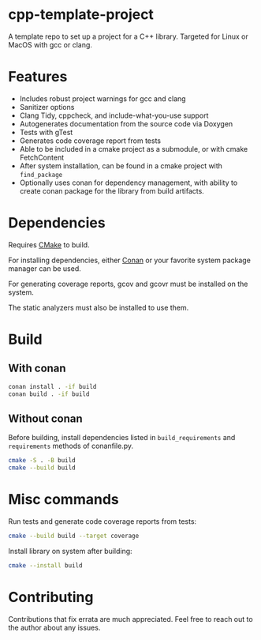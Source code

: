 # cpp-template-project

A template repo to set up a project for a C++ library. Targeted for Linux or MacOS with gcc or clang. 

# Features

- Includes robust project warnings for gcc and clang
- Sanitizer options
- Clang Tidy, cppcheck, and include-what-you-use support
- Autogenerates documentation from the source code via Doxygen
- Tests with gTest
- Generates code coverage report from tests
- Able to be included in a cmake project as a submodule, or with cmake FetchContent
- After system installation, can be found in a cmake project with `find_package`
- Optionally uses conan for dependency management, with ability to create conan package for the library from build artifacts.

# Dependencies

Requires [CMake](https://cmake.org) to build. 

For installing dependencies, either [Conan](https://conan.io) or your favorite system package manager can be used.

For generating coverage reports, gcov and gcovr must be installed on the system.

The static analyzers must also be installed to use them.

# Build

## With conan 

```bash
conan install . -if build
conan build . -if build
```

## Without conan

Before building, install dependencies listed in `build_requirements` and `requirements` methods of conanfile.py.

```bash
cmake -S . -B build
cmake --build build
```

# Misc commands

Run tests and generate code coverage reports from tests:

```bash
cmake --build build --target coverage
```

Install library on system after building:

```bash
cmake --install build
```

# Contributing

Contributions that fix errata are much appreciated. Feel free to reach out to the author about any issues.
